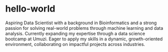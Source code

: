 # hello-world
Aspiring Data Scientist with a background in Bioinformatics and a strong passion for solving real-world problems through machine learning and data analysis. Currently expanding my expertise through a data science bootcamp at Umuzi. Eager to apply my skills in a dynamic, growth-oriented environment, collaborating on impactful projects across industries.
